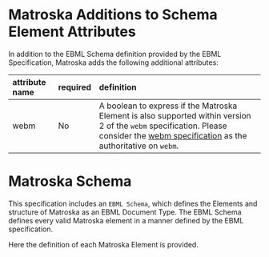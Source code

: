 
# Matroska Additions to Schema Element Attributes

In addition to the EBML Schema definition provided by the EBML Specification,
Matroska adds the following additional attributes:

| attribute name | required | definition |
|:---------------|:---------|:-----------|
| webm           | No       | A boolean to express if the Matroska Element is also supported within version 2 of the `webm` specification. Please consider the [webm specification](http://www.webmproject.org/docs/container/) as the authoritative on `webm`. |

# Matroska Schema

This specification includes an `EBML Schema`, which defines the Elements and structure
of Matroska as an EBML Document Type. The EBML Schema defines every valid
Matroska element in a manner defined by the EBML specification.

Here the definition of each Matroska Element is provided.

